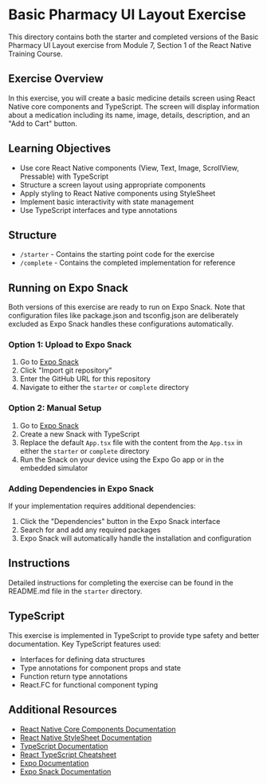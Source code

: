 # Basic Pharmacy UI Layout Exercise

This directory contains both the starter and completed versions of the Basic Pharmacy UI Layout exercise from Module 7, Section 1 of the React Native Training Course.

## Exercise Overview

In this exercise, you will create a basic medicine details screen using React Native core components and TypeScript. The screen will display information about a medication including its name, image, details, description, and an "Add to Cart" button.

## Learning Objectives

- Use core React Native components (View, Text, Image, ScrollView, Pressable) with TypeScript
- Structure a screen layout using appropriate components
- Apply styling to React Native components using StyleSheet
- Implement basic interactivity with state management
- Use TypeScript interfaces and type annotations

## Structure

- `/starter` - Contains the starting point code for the exercise
- `/complete` - Contains the completed implementation for reference

## Running on Expo Snack

Both versions of this exercise are ready to run on Expo Snack. Note that configuration files like package.json and tsconfig.json are deliberately excluded as Expo Snack handles these configurations automatically.

### Option 1: Upload to Expo Snack

1. Go to [Expo Snack](https://snack.expo.dev/)
2. Click "Import git repository"
3. Enter the GitHub URL for this repository
4. Navigate to either the `starter` or `complete` directory

### Option 2: Manual Setup

1. Go to [Expo Snack](https://snack.expo.dev/)
2. Create a new Snack with TypeScript
3. Replace the default `App.tsx` file with the content from the `App.tsx` in either the `starter` or `complete` directory
4. Run the Snack on your device using the Expo Go app or in the embedded simulator

### Adding Dependencies in Expo Snack

If your implementation requires additional dependencies:
1. Click the "Dependencies" button in the Expo Snack interface
2. Search for and add any required packages
3. Expo Snack will automatically handle the installation and configuration

## Instructions

Detailed instructions for completing the exercise can be found in the README.md file in the `starter` directory.

## TypeScript

This exercise is implemented in TypeScript to provide type safety and better documentation. Key TypeScript features used:

- Interfaces for defining data structures
- Type annotations for component props and state
- Function return type annotations
- React.FC for functional component typing

## Additional Resources

- [React Native Core Components Documentation](https://reactnative.dev/docs/components-and-apis)
- [React Native StyleSheet Documentation](https://reactnative.dev/docs/stylesheet)
- [TypeScript Documentation](https://www.typescriptlang.org/docs/)
- [React TypeScript Cheatsheet](https://react-typescript-cheatsheet.netlify.app/)
- [Expo Documentation](https://docs.expo.dev/)
- [Expo Snack Documentation](https://docs.expo.dev/workflow/snack/)